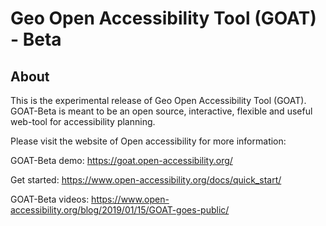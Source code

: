 # Geo Open Accessibility Tool (GOAT) - Beta

## About

This is the experimental release of Geo Open Accessibility Tool (GOAT). GOAT-Beta is meant to be an open source, interactive, 
flexible and useful web-tool for accessibility planning. 

Please visit the website of Open accessibility for more information:

GOAT-Beta demo:
https://goat.open-accessibility.org/

Get started:
https://www.open-accessibility.org/docs/quick_start/

GOAT-Beta videos:
https://www.open-accessibility.org/blog/2019/01/15/GOAT-goes-public/
